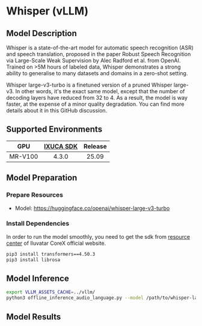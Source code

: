 # Whisper (vLLM)

## Model Description

Whisper is a state-of-the-art model for automatic speech recognition (ASR) and speech translation, proposed in the paper Robust Speech Recognition via Large-Scale Weak Supervision by Alec Radford et al. from OpenAI. Trained on >5M hours of labeled data, Whisper demonstrates a strong ability to generalise to many datasets and domains in a zero-shot setting.

Whisper large-v3-turbo is a finetuned version of a pruned Whisper large-v3. In other words, it's the exact same model, except that the number of decoding layers have reduced from 32 to 4. As a result, the model is way faster, at the expense of a minor quality degradation. You can find more details about it in this GitHub discussion.

## Supported Environments

| GPU    | [IXUCA SDK](https://gitee.com/deep-spark/deepspark#%E5%A4%A9%E6%95%B0%E6%99%BA%E7%AE%97%E8%BD%AF%E4%BB%B6%E6%A0%88-ixuca) | Release |
| :----: | :----: | :----: |
| MR-V100 | 4.3.0     |  25.09  |

## Model Preparation

### Prepare Resources

- Model: <https://huggingface.co/openai/whisper-large-v3-turbo>

### Install Dependencies

In order to run the model smoothly, you need to get the sdk from [resource center](https://support.iluvatar.com/#/ProductLine?id=2) of Iluvatar CoreX official website.

```bash
pip3 install transformers==4.50.3
pip3 install librosa
```

## Model Inference

```bash
export VLLM_ASSETS_CACHE=../vllm/
python3 offline_inference_audio_language.py --model /path/to/whisper-large-v3-turbo/ -tp 1 --temperature 0.0 --model-name openai/whisper-large-v3-turbo --max-tokens 200
```

## Model Results
